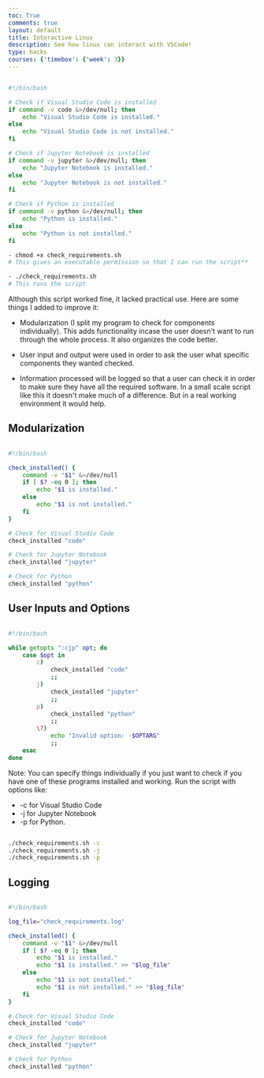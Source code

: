 ```yaml
---
toc: True
comments: true
layout: default
title: Interactive Linux
description: See how linux can interact with VSCode!
type: hacks
courses: {'timebox': {'week': 3}}
---
```


```bash

#!/bin/bash

# Check if Visual Studio Code is installed
if command -v code &>/dev/null; then
    echo "Visual Studio Code is installed."
else
    echo "Visual Studio Code is not installed."
fi

# Check if Jupyter Notebook is installed
if command -v jupyter &>/dev/null; then
    echo "Jupyter Notebook is installed."
else
    echo "Jupyter Notebook is not installed."
fi

# Check if Python is installed
if command -v python &>/dev/null; then
    echo "Python is installed."
else
    echo "Python is not installed."
fi

- chmod +x check_requirements.sh
# This gives an executable permission so that I can run the script**

- ./check_requirements.sh
# This runs the script
```

Although this script worked fine, it lacked practical use. Here are some things I added to improve it:

- Modularization (I split my program to check for components individually). This adds functionality incase the user doesn't want to run through the whole process. It also organizes the code better.

- User input and output were used in order to ask the user what specific components they wanted checked.

- Information processed will be logged so that a user can check it in order to make sure they have all the required software. In a small scale script like this it doesn't make much of a difference. But in a real working environment it would help.

## Modularization

```bash

#!/bin/bash

check_installed() {
    command -v "$1" &>/dev/null
    if [ $? -eq 0 ]; then
        echo "$1 is installed."
    else
        echo "$1 is not installed."
    fi
}

# Check for Visual Studio Code
check_installed "code"

# Check for Jupyter Notebook
check_installed "jupyter"

# Check for Python
check_installed "python"

```

## User Inputs and Options

```bash

#!/bin/bash

while getopts ":cjp" opt; do
    case $opt in
        c)
            check_installed "code"
            ;;
        j)
            check_installed "jupyter"
            ;;
        p)
            check_installed "python"
            ;;
        \?)
            echo "Invalid option: -$OPTARG"
            ;;
    esac
done

```

Note: You can specify things individually if you just want to check if you have one of these programs installed and working. Run the script with options like:

- -c for Visual Studio Code
- -j for Jupyter Notebook
- -p for Python.

```bash

./check_requirements.sh -c
./check_requirements.sh -j
./check_requirements.sh -p

```

## Logging

```bash

#!/bin/bash

log_file="check_requirements.log"

check_installed() {
    command -v "$1" &>/dev/null
    if [ $? -eq 0 ]; then
        echo "$1 is installed."
        echo "$1 is installed." >> "$log_file"
    else
        echo "$1 is not installed."
        echo "$1 is not installed." >> "$log_file"
    fi
}

# Check for Visual Studio Code
check_installed "code"

# Check for Jupyter Notebook
check_installed "jupyter"

# Check for Python
check_installed "python"
